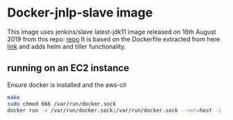 <!--
/*
 * Copyright 2019 Crown Copyright
 *
 * Licensed under the Apache License, Version 2.0 (the "License");
 * you may not use this file except in compliance with the License.
 * You may obtain a copy of the License at
 *
 *     http://www.apache.org/licenses/LICENSE-2.0
 *
 * Unless required by applicable law or agreed to in writing, software
 * distributed under the License is distributed on an "AS IS" BASIS,
 * WITHOUT WARRANTIES OR CONDITIONS OF ANY KIND, either express or implied.
 * See the License for the specific language governing permissions and
 * limitations under the License.
 */
-->
# Docker-jnlp-slave image

This image uses jenkins/slave latest-jdk11 image released on 16th August 2019 from this repo: [repo](https://hub.docker.com/r/jenkins/slave/builds)
It is based on the Dockerfile extracted from here [link](https://github.com/jenkinsci/docker-jnlp-slave/blob/master/Dockerfile) and adds helm and tiller functionality.


## running on an EC2 instance
Ensure docker is installed and the aws-cli
```bash
make
sudo chmod 666 /var/run/docker.sock
docker run -v /var/run/docker.sock:/var/run/docker.sock --net=host -i -t <<image name>> sh
```

